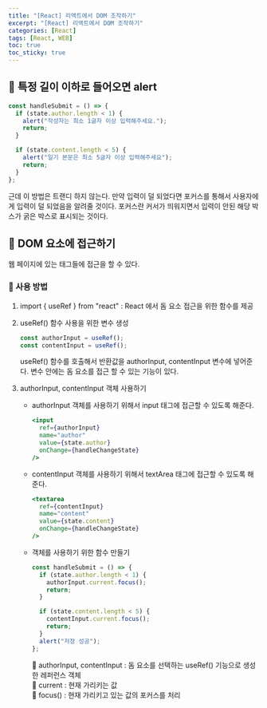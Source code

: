 ```yaml
---
title: "[React] 리액트에서 DOM 조작하기"
excerpt: "[React] 리액트에서 DOM 조작하기"
categories: [React]
tags: [React, WEB]
toc: true
toc_sticky: true
---
```


## 📐 특정 길이 이하로 들어오면 alert

```jsx
const handleSubmit = () => {
  if (state.author.length < 1) {
    alert("작성자는 최소 1글자 이상 입력해주세요.");
    return;
  }

  if (state.content.length < 5) {
    alert("일기 본문은 최소 5글자 이상 입력해주세요");
    return;
  }
};
```

근데 이 방법은 트랜디 하지 않는다. 만약 입력이 덜 되었다면 포커스를 통해서 사용자에게 입력이 덜 되었음을 알려줄 것이다. 포커스란 커서가 띄워지면서 입력이 안된 해당 박스가 굵은 박스로 표시되는 것이다.

## 📐 DOM 요소에 접근하기

웹 페이지에 있는 태그들에 접근을 할 수 있다. <br>

### 📍 사용 방법

1.  import { useRef } from "react" : React 에서 돔 요소 접근을 위한 함수를 제공

2.  useRef() 함수 사용을 위한 변수 생성

    ```jsx
    const authorInput = useRef();
    const contentInput = useRef();
    ```

    useRef() 함수를 호출해서 반환값을 authorInput, contentInput 변수에 넣어준다. 변수 안에는 돔 요소를 접근 할 수 있는 기능이 있다.

3.  authorInput, contentInput 객체 사용하기

    - authorInput 객체를 사용하기 위해서 input 태그에 접근할 수 있도록 해준다.

      ```jsx
      <input
        ref={authorInput}
        name="author"
        value={state.author}
        onChange={handleChangeState}
      />
      ```

    - contentInput 객체를 사용하기 위해서 textArea 태그에 접근할 수 있도록 해준다.

      ```jsx
      <textarea
        ref={contentInput}
        name="content"
        value={state.content}
        onChange={handleChangeState}
      />
      ```

    - 객체를 사용하기 위한 함수 만들기

      ```jsx
      const handleSubmit = () => {
        if (state.author.length < 1) {
          authorInput.current.focus();
          return;
        }

        if (state.content.length < 5) {
          contentInput.current.focus();
          return;
        }
        alert("저장 성공");
      };
      ```

      🚦 authorInput, contentInput : 돔 요소를 선택하는 useRef() 기능으로 생성한 레퍼런스 객체 <br>
      🚦 current : 현재 가리키는 값 <br>
      🚦 focus() : 현재 가리키고 있는 값의 포커스를 처리
